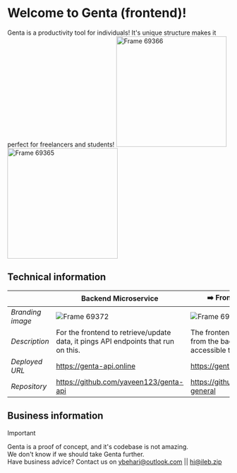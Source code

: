 # Welcome to Genta (frontend)!
Genta is a productivity tool for individuals! It's unique structure makes it perfect for freelancers and students!
<img width="250" alt="Frame 69366" src="https://github.com/user-attachments/assets/d53b5ca3-1bb2-4c23-ba79-9bf11f4a4edd" />
<img width="250" alt="Frame 69365" src="https://github.com/user-attachments/assets/dcb7afa6-98f9-404f-b0f9-6da7c11560a1" />

## Technical information
|  | Backend Microservice | ➡️ Frontend Microservice ⬅️ | 
| - | ---------------------| -----------------------|
| _Branding image_ |  ![Frame 69372](https://github.com/user-attachments/assets/2cacf5a7-d310-49d0-bf8c-f2492b1077b7)  |  ![Frame 69371](https://github.com/user-attachments/assets/5887b990-1b86-4ec8-b353-1f2c67fac721) |
| _Description_ | For the frontend to retrieve/update data, it pings API endpoints that run on this. | The frontend presents the content from the backend in a way that's accessible to the user. | 
| _Deployed URL_ | https://genta-api.online | https://genta.live | 
| _Repository_ | https://github.com/yaveen123/genta-api |  https://github.com/yaveen123/genta-general |  

## Business information
> [!IMPORTANT]  
> Genta is a proof of concept, and it's codebase is not amazing. <br>
> We don't know if we should take Genta further. <br>
> Have business advice? Contact us on ybehari@outlook.com || hi@ileb.zip
